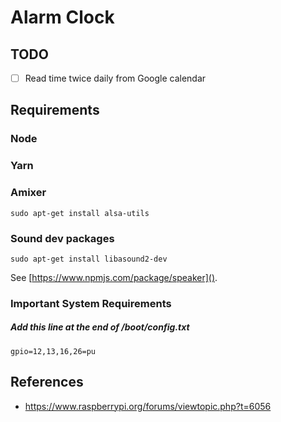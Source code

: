# Alarm Clock

## TODO

- [ ] Read time twice daily from Google calendar

## Requirements

### Node

### Yarn

### Amixer

`sudo apt-get install alsa-utils`

### Sound dev packages

`sudo apt-get install libasound2-dev`

See [https://www.npmjs.com/package/speaker]().

### Important System Requirements

##### Add this line at the end of /boot/config.txt
`gpio=12,13,16,26=pu`

## References

- https://www.raspberrypi.org/forums/viewtopic.php?t=6056
